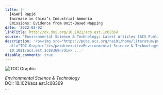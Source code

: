 ```yaml
---
title: |-
  [ASAP] Rapid
  Increase in China’s Industrial Ammonia
  Emissions: Evidence from Unit-Based Mapping
date: '2022-02-02'
linkTitle: http://dx.doi.org/10.1021/acs.est.1c08369
source: 'Environmental Science & Technology: Latest Articles (ACS Publications)'
description: '<p><img src="https://pubs.acs.org/na101/home/literatum/publisher/achs/journals/content/esthag/0/esthag.ahead-of-print/acs.est.1c08369/20220202/images/medium/es1c08369_0006.gif"
  alt="TOC Graphic"/></p><div><cite>Environmental Science & Technology</cite></div><div>DOI:
  10.1021/acs.est.1c08369</div> ...'
disable_comments: true
---
```

<p><img src="https://pubs.acs.org/na101/home/literatum/publisher/achs/journals/content/esthag/0/esthag.ahead-of-print/acs.est.1c08369/20220202/images/medium/es1c08369_0006.gif" alt="TOC Graphic"/></p><div><cite>Environmental Science & Technology</cite></div><div>DOI: 10.1021/acs.est.1c08369</div> ...